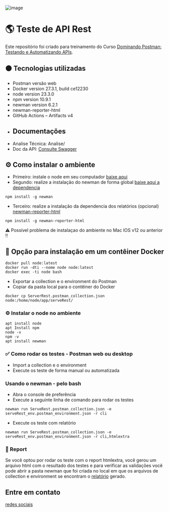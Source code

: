 ![image](https://github.com/user-attachments/assets/1f2119aa-65a5-40c7-bfa6-47569531d7ef)
# 🌎 Teste de API Rest
Este repositório foi criado para treinamento do Curso [Dominando Postman: Testando e Automatizando APIs](https://www.udemy.com/course/dominando-postman-2023-testando-e-automatizado-apis/?couponCode=BFCPSALE24).

## 🟠 Tecnologias utilizadas
- Postman versão web
- Docker version 27.3.1, build ce12230
- node version 23.3.0
- npm version 10.9.1
- newman version 6.2.1
- newman-reporter-html
- GitHub Actions – Artifacts v4
- ## Documentações
- Analise Técnica: Analise/
- Doc da API: [Consulte Swagger](https://serverest.dev/#/)
## ⚙️ Como instalar o ambiente
- Primeiro: instale o node em seu computador [baixe aqui](https://nodejs.org/en/download)
- Segundo: realize a instalação do newman de forma global [baixe aqui a dependencia](https://www.npmjs.com/package/newman)
```
npm install -g newman
```
- Terceiro: realize a instalação da dependencia dos relatórios (opcional) [newman-reporter-html ](https://www.npmjs.com/package/newman-reporter-html)
```
npm install -g newman-reporter-html
```
⚠️ Possível problema de instalaçao do ambiente no Mac IOS v12 ou anterior ‼️
## 🐳 Opção para instalação em um contêiner Docker
```
docker pull node:latest
docker run -dti --nome node node:latest
docker exec -ti node bash
```
- Exportar a collection e o environment do Postman
- Copiar da pasta local para o contêiner do Docker
```
docker cp ServerRest.postman_collection.json node:/home/node/app/serveRest/
```
### ⚙️ Instalar o node no ambiente
```
apt install node
apt Install npm
node -v
npm -v
apt install newman
```
### ✅ Como rodar os testes - Postman web ou desktop
- Import a collection e o environment
- Execute os teste de forma manual ou automatizada
### Usando o newman - pelo bash
- Abra o console de preferência
- Execute a seguinte linha de comando para rodar os testes
```
newman run ServeRest.postman_collection.json -e serveRest_env.postman_environment.json -r cli
```
- Execute os teste com relatório
```
newman run ServeRest.postman_collection.json -e serveRest_env.postman_environment.json -r cli,htmlextra
```
### 🔴 Report
Se você optou por rodar os teste com o report htmlextra, você gerou um arquivo html com o resultado dos testes e para verificar as validações você pode abrir a pasta newman que foi criada no local em que os arquivos de collection e environment se encontram o [relatório](ServerRest-2024-11-28-16-34-24-864-0.html) gerado.
## Entre em contato
[redes sociais](https://linktr.ee/techberlanda)


